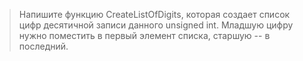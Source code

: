> Напишите функцию CreateListOfDigits, которая создает список цифр десятичной записи данного unsigned int. Младшую цифру нужно поместить в первый элемент списка, старшую -- в последний.
